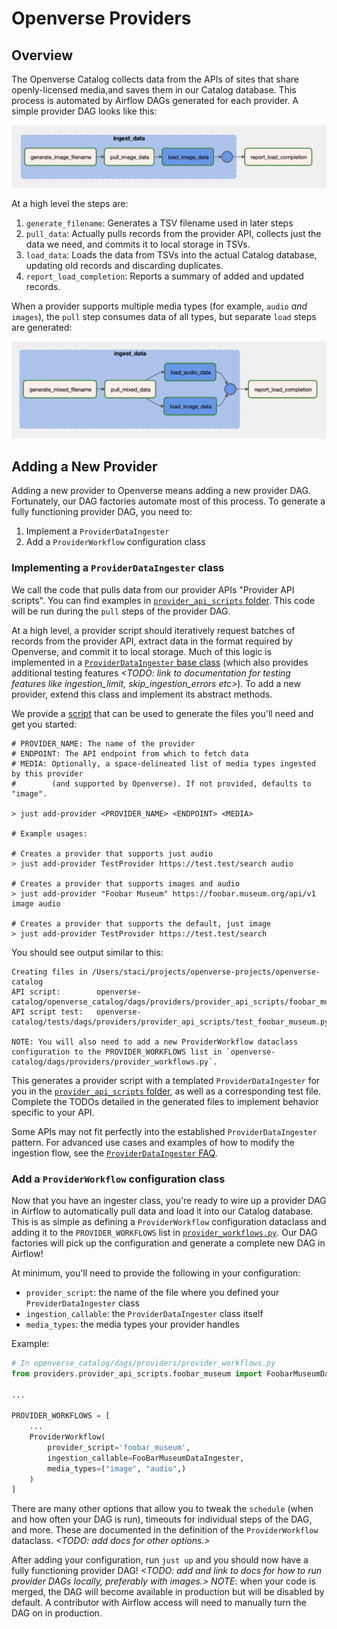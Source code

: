 # Openverse Providers

## Overview

The Openverse Catalog collects data from the APIs of sites that share openly-licensed media,and saves them in our Catalog database. This process is automated by Airflow DAGs generated for each provider. A simple provider DAG looks like this:

![Example DAG](assets/provider_dags/simple_dag.png)

At a high level the steps are:

1. `generate_filename`: Generates a TSV filename used in later steps
2. `pull_data`: Actually pulls records from the provider API, collects just the data we need, and commits it to local storage in TSVs.
3. `load_data`: Loads the data from TSVs into the actual Catalog database, updating old records and discarding duplicates.
4. `report_load_completion`: Reports a summary of added and updated records.

When a provider supports multiple media types (for example, `audio` *and* `images`), the `pull` step consumes data of all types, but separate `load` steps are generated:

![Example Multi-Media DAG](assets/provider_dags/multi_media_dag.png)

## Adding a New Provider

Adding a new provider to Openverse means adding a new provider DAG. Fortunately, our DAG factories automate most of this process. To generate a fully functioning provider DAG, you need to:

1. Implement a `ProviderDataIngester`
2. Add a `ProviderWorkflow` configuration class

### Implementing a `ProviderDataIngester` class

We call the code that pulls data from our provider APIs "Provider API scripts". You can find examples in [`provider_api_scripts` folder](../dags/providers/provider_api_scripts). This code will be run during the `pull` steps of the provider DAG.

At a high level, a provider script should iteratively request batches of records from the provider API, extract data in the format required by Openverse, and commit it to local storage. Much of this logic is implemented in a [`ProviderDataIngester` base class](../dags/providers/provider_api_scripts/provider_data_ingester.py) (which also provides additional testing features *<TODO: link to documentation for testing features like ingestion_limit, skip_ingestion_errors etc>*). To add a new provider, extend this class and implement its abstract methods.

We provide a [script](../dags/templates/create_provider_ingester.py) that can be used to generate the files you'll need and get you started:

```
# PROVIDER_NAME: The name of the provider
# ENDPOINT: The API endpoint from which to fetch data
# MEDIA: Optionally, a space-delineated list of media types ingested by this provider
#        (and supported by Openverse). If not provided, defaults to "image".

> just add-provider <PROVIDER_NAME> <ENDPOINT> <MEDIA>

# Example usages:

# Creates a provider that supports just audio
> just add-provider TestProvider https://test.test/search audio

# Creates a provider that supports images and audio
> just add-provider "Foobar Museum" https://foobar.museum.org/api/v1 image audio

# Creates a provider that supports the default, just image
> just add-provider TestProvider https://test.test/search
```

You should see output similar to this:
```
Creating files in /Users/staci/projects/openverse-projects/openverse-catalog
API script:        openverse-catalog/openverse_catalog/dags/providers/provider_api_scripts/foobar_museum.py
API script test:   openverse-catalog/tests/dags/providers/provider_api_scripts/test_foobar_museum.py

NOTE: You will also need to add a new ProviderWorkflow dataclass configuration to the PROVIDER_WORKFLOWS list in `openverse-catalog/dags/providers/provider_workflows.py`.
```

This generates a provider script with a templated `ProviderDataIngester` for you in the [`provider_api_scripts` folder](../dags/providers/provider_api_scripts), as well as a corresponding test file. Complete the TODOs detailed in the generated files to implement behavior specific to your API.

Some APIs may not fit perfectly into the established `ProviderDataIngester` pattern. For advanced use cases and examples of how to modify the ingestion flow, see the [`ProviderDataIngester` FAQ](provider_data_ingester_faq.md).


### Add a `ProviderWorkflow` configuration class

Now that you have an ingester class, you're ready to wire up a provider DAG in Airflow to automatically pull data and load it into our Catalog database. This is as simple as defining a `ProviderWorkflow` configuration dataclass and adding it to the `PROVIDER_WORKFLOWS` list in [`provider_workflows.py`](../dags/providers/provider_workflows.py). Our DAG factories will pick up the configuration and generate a complete new DAG in Airflow!

At minimum, you'll need to provide the following in your configuration:
* `provider_script`: the name of the file where you defined your `ProviderDataIngester` class
* `ingestion_callable`: the `ProviderDataIngester` class itself
* `media_types`: the media types your provider handles

Example:
```python
# In openverse_catalog/dags/providers/provider_workflows.py
from providers.provider_api_scripts.foobar_museum import FoobarMuseumDataIngester

...

PROVIDER_WORKFLOWS = [
    ...
    ProviderWorkflow(
        provider_script='foobar_museum',
        ingestion_callable=FooBarMuseumDataIngester,
        media_types=("image", "audio",)
    )
]
```

There are many other options that allow you to tweak the `schedule` (when and how often your DAG is run), timeouts for individual steps of the DAG, and more. These are documented in the definition of the `ProviderWorkflow` dataclass. *<TODO: add docs for other options.>*

After adding your configuration, run `just up` and you should now have a fully functioning provider DAG! *<TODO: add and link to docs for how to run provider DAGs locally, preferably with images.>* *NOTE*: when your code is merged, the DAG will become available in production but will be disabled by default. A contributor with Airflow access will need to manually turn the DAG on in production.
